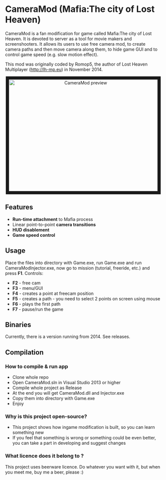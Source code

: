 # CameraMod (Mafia:The city of Lost Heaven) #

CameraMod is a fan modification for game called Mafia:The city of Lost Heaven. It is devoted to server as a tool for movie makers and screenshooters. It allows its users to use free camera mod, to create camera paths and then move camera along them, to hide game GUI and to control game speed (e.g. slow motion effect).

This mod was originally coded by Romop5, the author of Lost Heaven Multiplayer (http://lh-mp.eu) in November 2014.  

<div align=center>

<a href="http://www.youtube.com/watch?feature=player_embedded&v=cbWiwHvqdX8
" target="_blank"><img src="http://img.youtube.com/vi/cbWiwHvqdX8/0.jpg" 
alt="CameraMod preview" width="480" height="360" border="10" /></a>

</div>

## Features

- **Run-time attachment** to Mafia process
- Linear point-to-point **camera transitions**
- **HUD disablement**
- **Game speed control**

## Usage

Place the files into directory with Game.exe, run Game.exe and run CameraModInjector.exe, now go to mission (tutorial, freeride, etc.) and press **F1**.
Controls:
- **F2** - free cam
- **F3** - menu/GUI
- **F4** - creates a point at freecam position
- **F5** - creates a path - you need to select 2 points on screen using mouse
- **F6** - plays the first path
- **F7** - pause/run the game 

## Binaries

Currently, there is a version running from 2014. See releases.

## Compilation

### How to compile & run app ###

* Clone whole repo
* Open CameraMod.sln in Visual Studio 2013 or higher
* Compile whole project as Release
* At the end you will get CameraMod.dll and Injector.exe
* Copy them into directory with Game.exe
* Enjoy

### Why is this project open-source? ###

* This project shows how ingame modification is built, so you can learn something new
* If you feel that something is wrong or something could be even better, you can take a part in developing and suggest changes

### What licence does it belong to ? ###

This project uses beerware licence. Do whatever you want with it, but when you meet me, buy me a beer, please :)
